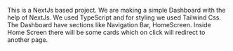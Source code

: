 This is a NextJs based project.
We are making a simple Dashboard with the help of NextJs.
We used TypeScript and for styling we used Tailwind Css.
The Dashboard have sections like Navigation Bar, HomeScreen.
Inside Home Screen there will be some cards which on click will redirect to another page.

